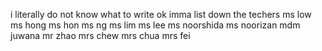 i literally do not know what to write ok imma list down the techers
ms low
ms hong
ms hon
ms ng
ms lim
ms lee
ms noorshida
ms noorizan
mdm juwana
mr zhao
mrs chew
mrs chua
mrs fei
